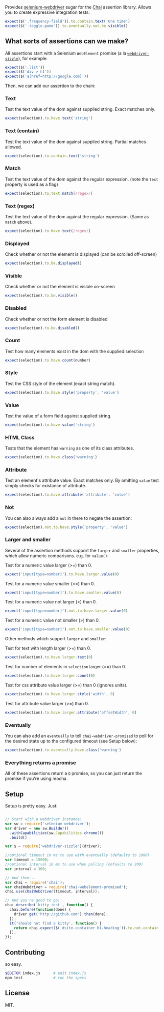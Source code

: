 Provides [selenium-webdriver](https://npmjs.org/package/selenium-webdriver) sugar for the [Chai](http://chaijs.com/) assertion library. Allows you to create expressive integration tests:

```javascript
expect($('.frequency-field')).to.contain.text('One time')
expect($('.toggle-pane')).to.eventually.not.be.visible()
```

## What sorts of assertions can we make?

All assertions start with a Selenium `WebElement` promise (a la [`webdriver-sizzle`](http://b3nj4m.github.io/webdriver-sizzle/)), for example:

```javascript
expect($('.list'))
expect($('div > h1'))
expect($('a[href=http://google.com]'))
```

Then, we can add our assertion to the chain:

### Text
Test the text value of the dom against supplied string. Exact matches only.
```javascript
expect(selection).to.have.text('string')
```

### Text (contain)
Test the text value of the dom against supplied string. Partial matches allowed.
```javascript
expect(selection).to.contain.text('string')
```

### Match
Test the text value of the dom against the regular expression. (note the `text` property is used as a flag)
```javascript
expect(selection).to.text.match(/regex/)
```

### Text (regex)
Test the text value of the dom against the regular expression. (Same as `match` above).
```javascript
expect(selection).to.have.text(/regex/)
```

### Displayed
Check whether or not the element is displayed (can be scrolled off-screen)
```javascript
expect(selection).to.be.displayed()
```

### Visible
Check whether or not the element is visible on-screen
```javascript
expect(selection).to.be.visible()
```

### Disabled
Check whether or not the form element is disabled
```javascript
expect(selection).to.be.disabled()
```

### Count
Test how many elements exist in the dom with the supplied selection
```javascript
expect(selection).to.have.count(number)
```

### Style
Test the CSS style of the element (exact string match).
```javascript
expect(selection).to.have.style('property', 'value')
```

### Value
Test the value of a form field against supplied string.
```javascript
expect(selection).to.have.value('string')
```

### HTML Class
Tests that the element has `warning` as one of its class attributes.
```javascript
expect(selection).to.have.class('warning')
```

### Attribute
Test an element's attribute value. Exact matches only. By omitting `value` test simply checks for existance of attribute.
```javascript
expect(selection).to.have.attribute('attribute', 'value')
```

### Not
You can also always add a `not` in there to negate the assertion:

```javascript
expect(selection).not.to.have.style('property', 'value')
```


### Larger and smaller

Several of the assertion methods support the `larger` and `smaller` properties, which allow numeric comparisons. e.g. for `value()`:

Test for a numeric value larger (>=) than 0.
```javascript
expect('input[type=number]').to.have.larger.value(0)
```

Test for a numeric value smaller (<=) than 0.
```javascript
expect('input[type=number]').to.have.smaller.value(0)
```

Test for a numeric value not larger (<) than 0.
```javascript
expect('input[type=number]').not.to.have.larger.value(0)
```

Test for a numeric value not smaller (>) than 0.
```javascript
expect('input[type=number]').not.to.have.smaller.value(0)
```

Other methods which support `larger` and `smaller`:

Test for text with length larger (>=) than 0.
```javascript
expect(selection).to.have.larger.text(0)
```

Test for number of elements in `selection` larger (>=) than 0.
```javascript
expect(selection).to.have.larger.count(0)
```

Test for css attribute value larger (>=) than 0 (ignores units).
```javascript
expect(selection).to.have.larger.style('width', 0)
```

Test for attribute value larger (>=) than 0.
```javascript
expect(selection).to.have.larger.attribute('offsetWidth', 0)
```


### Eventually

You can also add an `eventually` to tell `chai-webdriver-promised` to poll for the desired state up to the configured timeout (see Setup below):

```javascript
expect(selection).to.eventually.have.class('warning')
```


### Everything returns a promise

All of these assertions return a `Q` promise, so you can just return the promise if you're using mocha.


## Setup

Setup is pretty easy. Just:

```javascript

// Start with a webdriver instance:
var sw = require('selenium-webdriver');
var driver = new sw.Builder()
  .withCapabilities(sw.Capabilities.chrome())
  .build()

var $ = require('webdriver-sizzle')(driver);

//optional timeout in ms to use with eventually (defaults to 1000)
var timeout = 15000;
//optional interval in ms to use when polling (defaults to 200)
var interval = 100;

// And then...
var chai = require('chai');
var chaiWebdriver = require('chai-webelement-promised');
chai.use(chaiWebdriver(timeout, interval));

// And you're good to go!
chai.describe('kitty test', function() {
  chai.before(function(done) {
    driver.get('http://github.com').then(done);
  });
  it('should not find a kitty', function() {
    return chai.expect($('#site-container h1.heading')).to.not.contain.text("I'm a kitty!");
  });
});
```

## Contributing

so easy.

```bash
$EDITOR index.js      # edit index.js
npm test              # run the specs
```

## License

MIT.
